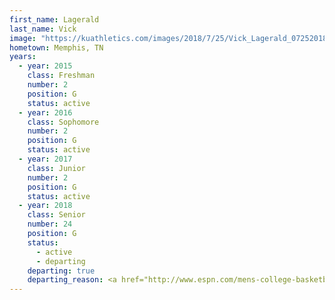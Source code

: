 ```yaml
---
first_name: Lagerald
last_name: Vick
image: "https://kuathletics.com/images/2018/7/25/Vick_Lagerald_07252018.jpg?width=182&height=250&mode=crop&anchor=topcenter"
hometown: Memphis, TN
years:
  - year: 2015
    class: Freshman
    number: 2
    position: G
    status: active
  - year: 2016
    class: Sophomore
    number: 2
    position: G
    status: active
  - year: 2017
    class: Junior
    number: 2
    position: G
    status: active
  - year: 2018
    class: Senior
    number: 24
    position: G
    status: 
      - active
      - departing
    departing: true
    departing_reason: <a href="http://www.espn.com/mens-college-basketball/story/_/id/26230048/vick-leave-absence-return-ku">Leave of absence</a>
---
```

